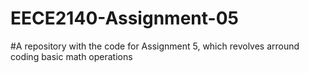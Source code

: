 # EECE2140-Assignment-05

#A repository with the code for Assignment 5, which revolves arround coding basic math operations
